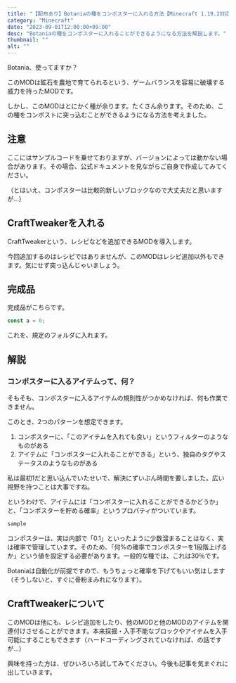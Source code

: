 ```yaml
---
title: "【配布あり】Botaniaの種をコンポスターに入れる方法【Minecraft 1.19.2対応】"
category: "Minecraft"
date: "2023-09-01T12:00:00+09:00"
desc: "Botaniaの種をコンポスターに入れることができるようになる方法を解説します。"
thumbnail: ""
alt: ""
---
```


Botania、使ってますか？

このMODは鉱石を農地で育てられるという、ゲームバランスを容易に破壊する威力を持ったMODです。

しかし、このMODはとにかく種が余ります。たくさん余ります。そのため、この種をコンポストに突っ込むことができるようになる方法を考えました。

## 注意

ここにはサンプルコードを乗せておりますが、バージョンによっては動かない場合があります。その場合、公式ドキュメントを見ながらご自身で作成してみてください。

（とはいえ、コンポスターは比較的新しいブロックなので大丈夫だと思いますが…）

## CraftTweakerを入れる

CraftTweakerという、レシピなどを追加できるMODを導入します。

今回追加するのはレシピではありませんが、このMODはレシピ追加以外もできます。気にせず突っ込んじゃいましょう。

## 完成品

完成品がこちらです。

```js
const a = 0;
```

これを、規定のフォルダに入れます。

## 解説

### コンポスターに入るアイテムって、何？

そもそも、コンポスターに入るアイテムの規則性がつかめなければ、何も作業できません。

このとき、2つのパターンを想定できます。

1. コンポスターに、「このアイテムを入れても良い」というフィルターのようなものがある
2. アイテムに「コンポスターに入れることができる」という、独自のタグやステータスのようなものがある

私は最初1だと思い込んでいたせいで、解決にずいぶん時間を要しました。広い視野を持つことは大事ですね。

というわけで、アイテムには「コンポスターに入れることができるかどうか」と、「コンポスターを貯める確率」というプロパティがついています。

```js
sample
```

コンポスターは、実は内部で「0.1」といったように少数溜まることはなく、実は確率で管理しています。そのため、「何%の確率でコンポスターを1段階上げるか」という値を設定する必要があります。一般的な種では、これは30％です。

Botaniaは自動化が前提ですので、もうちょっと確率を下げてもいい気はします（そうしないと、すぐに骨粉まみれになります）。

## CraftTweakerについて

このMODは他にも、レシピ追加をしたり、他のMODと他のMODのアイテムを関連付けさせることができます。本来採掘・入手不能なブロックやアイテムを入手可能にすることもできます（ハードコーディングされていなければ、の話ですが…）

興味を持った方は、ぜひいろいろ試してみてください。今後も記事を気まぐれに出していきます。